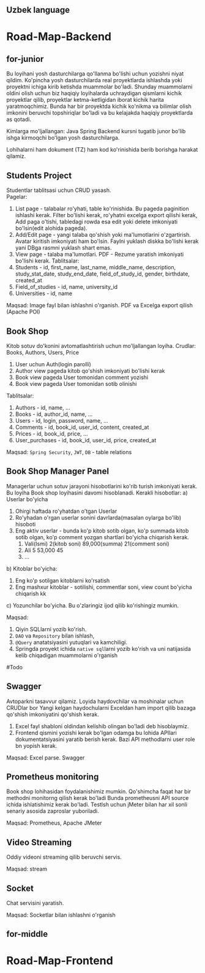 
## Uzbek language

# Road-Map-Backend


 ## for-junior

Bu loyihani yosh dasturchilarga qo'llanma bo'lishi uchun yozishni niyat qildim. 
Ko'pincha yosh dasturchilarda real proyektlarda ishlashda yoki proyektni ichiga kirib ketishda muammolar bo'ladi. Shunday muammolarni oldini olish uchun 
biz haqiqiy loyihalarda uchraydigan qismlarni kichik proyektlar qilib, proyektlar ketma-ketligidan iborat kichik harita yaratmoqchimiz. Bunda har bir proyektda kichik ko'nikma va bilimlar olish imkonini beruvchi 
topshiriqlar bo'ladi va bu kelajakda haqiqiy proyektlarda as qotadi.

Kimlarga mo'ljallangan: Java Spring Backend kursni tugatib junor bo'lib ishga kirmoqchi bo'lgan yosh dasturchilarga.

Lohihalarni ham dokument (TZ) ham kod ko'rinishida berib borishga harakat qilamiz.


## Students Project
Studentlar tablitsasi uchun CRUD yasash.  
Pagelar:
1. List page - talabalar ro'yhati, table ko'rinishida. Bu pageda paginition ishlashi kerak. Filter bo'lishi kerak, ro'yhatni excelga export qilishi kerak, Add paga o'tishi, tabledagi rowda esa edit yoki delete imkoniyati bo'lsin(edit alohida pageda).  
2. Add/Edit page - yangi talaba qo'shish yoki ma'lumotlarini o'zgartirish. Avatar kiritish imkoniyati ham bo'lsin. Faylni yuklash diskka bo'lishi kerak yani DBga rasmni yuklash shart emas.
3. View page -  talaba ma'lumotlari. PDF - Rezume yaratish imkoniyati bo'lishi kerak.
Tablitsalar: 
1. Students - id, first_name, last_name, middle_name, description, study_stat_date, study_end_date, field_of_study_id, gender, birthdate, created_at
2. Field_of_studies - id, name, university_id
3. Universities - id, name


Maqsad: Image fayl bilan ishlashni o'rganish. PDF va Excelga export qilish (Apache POI)


## Book Shop
Kitob sotuv do'konini avtomatlashtirish uchun mo'ljallangan loyiha.
Crudlar: Books, Authors, Users, Price
1. User uchun Auth(login parolli)
2. Author view pageda kitob qo'shish imkoniyati bo'lishi kerak
3. Book view pageda User tomonidan comment yozishi
4. Book view pageda User tomonidan sotib olinishi

Tablitsalar:
1. Authors - id, name, ...
2. Books - id, author_id, name, ... 
3. Users - id, login, password, name, ...
4. Comments - id, book_id, user_id, content, created_at 
5. Prices - id, book_id, price,  ... 
6. User_purchases - id, book_id, user_id, price, created_at

Maqsad: `Spring Security`, `JWT`, `DB` - table relations

## Book Shop Manager Panel
Managerlar uchun sotuv jarayoni hisobotlarini ko'rib turish imkoniyati kerak. Bu loyiha  Book shop loyihasini davomi hisoblanadi.
Kerakli hisobotlar:
a) Userlar bo'yicha
1. Ohirgi haftada ro'yhatdan o'tgan Userlar
2. Ro'yhadan o'rgan userlar sonini davrlarda(masalan oylarga bo'lib) hisoboti
3. Eng aktiv userlar - bunda ko'p kitob sotib olgan, ko'p summada kitob sotib olgan, ko'p comment yozgan shartlari bo'yicha chiqarish kerak.
   1. Vali(Ismi)    2(kitob soni)  89,000(summa)  21(comment soni)
   2. Ali           5              53,000         45
   3. ...
   
b) Kitoblar bo'yicha:
1. Eng ko'p sotilgan kitoblarni ko'rsatish
2. Eng mashxur kitoblar - sotilishi, commentlar soni, view count bo'yicha chiqarish kk

c) Yozunchilar bo'yicha. Bu o'zlaringiz ijod qilib ko'rishingiz mumkin.

Maqsad:
1. Qiyin SQLlarni yozib ko'rish. 
2. `DAO` va `Repository` bilan ishlash, 
3. `@Query` anatatsiyasini yutuqlari va kamchiligi.
4. Springda proyekt ichida `native sql`larni yozib ko'rish va uni natijasida kelib chiqadigan muammolarni o'rganish


#Todo
## Swagger 
Avtoparkni tasavvur qilamiz. Loyida haydovchilar va moshinalar uchun CRUDlar bor
Yangi kelgan haydochularni Exceldan ham import qilib bazaga qo'shish imkoniyatini qo'shish kerak.
1. Excel fayl shabloni oldindan kelishib olingan bo'ladi deb hisoblaymiz. 
2. Frontend qismini yozishi kerak bo'lgan odamga bu lohida APIlari dokumentatsiyasini yaratib berish kerak. Bazi API methodlarni user role bn yopish kerak.

Maqsad: Excel parse. Swagger

## Prometheus monitoring
Book shop lohihasidan foydalanishimiz mumkin. Qo'shimcha faqat har bir methodni monitorng qilish kerak bo'ladi
Bunda prometheusni API source ichida ishlatishimiz kerak bo'ladi. Testlsh uchun jMeter bilan har xil sonli senariy asosida zaproslar yuboriladi.

Maqsad: Prometheus, Apache JMeter

## Video Streaming
Oddiy videoni streaming qilib beruvchi servis. 

Maqsad: stream

## Socket
Chat servisini yaratish.

Maqsad: Socketlar bilan ishlashni o'rganish


## for-middle

# Road-Map-Frontend
